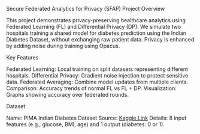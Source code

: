 Secure Federated Analytics for Privacy (SFAP)
Project Overview

This project demonstrates privacy-preserving healthcare analytics using Federated Learning (FL) and Differential Privacy (DP). We simulate two hospitals training a shared model for diabetes prediction using the Indian Diabetes Dataset, without exchanging raw patient data. Privacy is enhanced by adding noise during training using Opacus.

Key Features

Federated Learning: Local training on split datasets representing different hospitals.
Differential Privacy: Gradient noise injection to protect sensitive data.
Federated Averaging: Combine model updates from multiple clients.
Comparison: Accuracy trends of normal FL vs FL + DP.
Visualization: Graphs showing accuracy over federated rounds.

Dataset

Name: PIMA Indian Diabetes Dataset
Source: [Kaggle Link](https://www.kaggle.com/datasets/uciml/pima-indians-diabetes-database)
Details: 8 input features (e.g., glucose, BMI, age) and 1 output (diabetes: 0 or 1).
